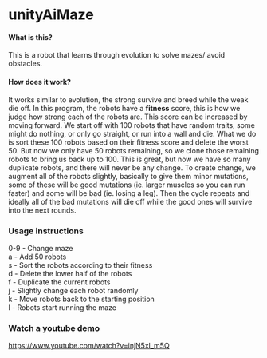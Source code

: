 # unityAiMaze

#### What is this?
This is a robot that learns through evolution to solve mazes/ avoid obstacles.

#### How does it work?
It works similar to evolution, the strong survive and breed while the weak die off. In this program, the robots have a **fitness** score, this is how we judge how strong each of the robots are. This score can be increased by moving forward. We start off with 100 robots that have random traits, some might do nothing, or only go straight, or run into a wall and die. What we do is sort these 100 robots based on their fitness score and delete the worst 50. But now we only have 50 robots remaining, so we clone those remaining robots to bring us back up to 100. This is great, but now we have so many duplicate robots, and there will never be any change. To create change, we augment all of the robots slightly, basically to give them minor mutations, some of these will be good mutations (ie. larger muscles so you can run faster) and some will be bad (ie. losing a leg). Then the cycle repeats and ideally all of the bad mutations will die off while the good ones will survive into the next rounds.

### Usage instructions
0-9 - Change maze  
a   - Add 50 robots  
s   - Sort the robots according to their fitness  
d   - Delete the lower half of the robots  
f   - Duplicate the current robots  
j   - Slightly change each robot randomly  
k   - Move robots back to the starting position  
l   - Robots start running the maze  

### Watch a youtube demo
https://www.youtube.com/watch?v=injN5xl_m5Q
